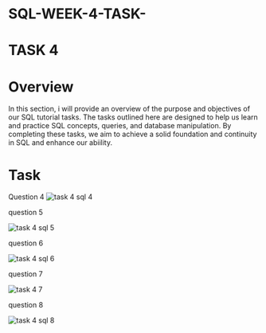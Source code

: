 # SQL-WEEK-4-TASK-
# TASK 4
# Overview
In this section, i will provide an overview of the purpose and objectives of our SQL tutorial tasks. The tasks outlined here are designed to help us learn and practice SQL concepts, queries, and database manipulation. By completing these tasks, we aim to achieve a solid foundation and continuity in SQL and enhance our abiility.
# Task 
Question 4
![task 4 sql 4](https://github.com/Petersite/SQL-WEEK-4-TASK-/assets/140444150/790f5ee3-09c9-4aff-bc8b-85ff8f6838bd)

question 5

![task 4 sql 5](https://github.com/Petersite/SQL-WEEK-4-TASK-/assets/140444150/18ddf3df-0699-47dd-ba67-aeee640141a6)

question 6

![task 4 sql 6](https://github.com/Petersite/SQL-WEEK-4-TASK-/assets/140444150/5a7c2c5a-c26c-45de-82e5-c0ad1b3567ed)

question 7

![task 4 7](https://github.com/Petersite/SQL-WEEK-4-TASK-/assets/140444150/b65c68ae-e25c-4ce0-af41-9606182bebd1)

question 8

![task 4 sql 8](https://github.com/Petersite/SQL-WEEK-4-TASK-/assets/140444150/3049d6a3-f8e8-4f59-b632-2eedb25feb3f)
